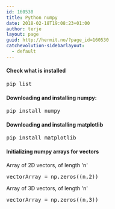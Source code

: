 ```yaml
---
id: 160530
title: Python numpy
date: 2018-02-18T19:08:23+01:00
author: terje
layout: page
guid: http://hermit.no/?page_id=160530
catchevolution-sidebarlayout:
  - default
---
```

<h4>Check what is installed</h4>
<pre>pip list</pre>
<h4>Downloading and installing numpy:</h4>
<pre>pip install numpy</pre>
<h4>Downloading and installing matplotlib</h4>
<pre>pip install matplotlib</pre>
<h4>Initializing numpy arrays for vectors</h4>
Array of 2D vectors, of length 'n'
<pre>vectorArray = np.zeros((n,2))</pre>
Array of 3D vectors, of length 'n'
<pre>vectorArray = np.zeros((n,3))</pre>
&nbsp;
